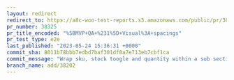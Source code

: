 ```yaml
---
layout: redirect
redirect_to: https://a8c-woo-test-reports.s3.amazonaws.com/public/pr/38325/e2e/index.html
pr_number: 38325
pr_title_encoded: "%5BMVP+QA+%231%5D+Visual%3A+spacings"
pr_test_type: e2e
last_published: "2023-05-24 15:36:31 +0000"
commit_sha: 8011b78bbb7edbd7baf301df0a7e713eb7cbf1ca
commit_message: "Wrap sku, stock toogle and quantity within a sub section"
branch_name: add/38202
---
```

